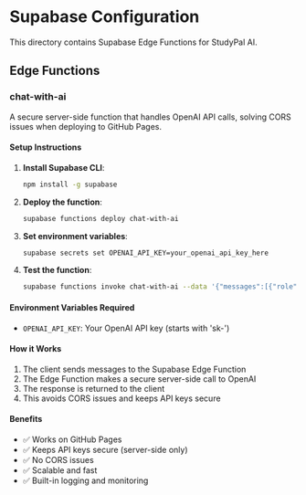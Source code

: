 # Supabase Configuration

This directory contains Supabase Edge Functions for StudyPal AI.

## Edge Functions

### chat-with-ai

A secure server-side function that handles OpenAI API calls, solving CORS issues when deploying to GitHub Pages.

#### Setup Instructions

1. **Install Supabase CLI**:
   ```bash
   npm install -g supabase
   ```

2. **Deploy the function**:
   ```bash
   supabase functions deploy chat-with-ai
   ```

3. **Set environment variables**:
   ```bash
   supabase secrets set OPENAI_API_KEY=your_openai_api_key_here
   ```

4. **Test the function**:
   ```bash
   supabase functions invoke chat-with-ai --data '{"messages":[{"role":"user","content":"Hello!"}]}'
   ```

#### Environment Variables Required

- `OPENAI_API_KEY`: Your OpenAI API key (starts with 'sk-')

#### How it Works

1. The client sends messages to the Supabase Edge Function
2. The Edge Function makes a secure server-side call to OpenAI
3. The response is returned to the client
4. This avoids CORS issues and keeps API keys secure

#### Benefits

- ✅ Works on GitHub Pages
- ✅ Keeps API keys secure (server-side only)
- ✅ No CORS issues
- ✅ Scalable and fast
- ✅ Built-in logging and monitoring
